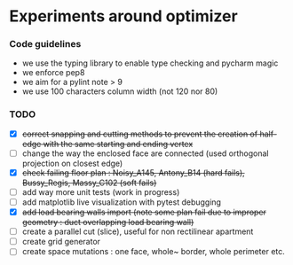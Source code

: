 # Experiments around optimizer
### Code guidelines
* we use the typing library to enable type checking and pycharm magic
* we enforce pep8
* we aim for a pylint note > 9
* we use 100 characters column width (not 120 nor 80)

### TODO
- [x] ~~correct snapping and cutting methods to prevent the creation of half-edge with the same 
starting and ending vertex~~
- [ ] change the way the enclosed face are connected (used orthogonal projection on closest edge)
- [x] ~~check failing floor plan : Noisy_A145, Antony_B14 (hard fails), Bussy_Regis, Massy_C102 
(soft fails)~~
- [ ] add way more unit tests (work in progress)
- [ ] add matplotlib live visualization with pytest debugging
- [x] ~~add load bearing walls import (note some plan fail due to improper geometry : duct overlapping 
load bearing wall)~~
- [ ] create a parallel cut (slice), useful for non rectilinear apartment
- [ ] create grid generator
- [ ] create space mutations : one face, whole~ border, whole perimeter etc.